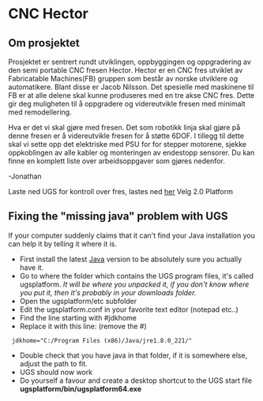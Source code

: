 # CNC Hector

## Om prosjektet 

Prosjektet er sentrert rundt utviklingen, oppbyggingen og oppgradering av den semi portable CNC fresen Hector. Hector er en CNC fres utviklet av Fabricatable Machines(FB) gruppen som består av norske utviklere og automatikere. Blant disse er Jacob Nilsson. Det spesielle med maskinene til FB er at alle delene skal kunne produseres med en tre akse CNC fres. Dette gir deg muligheten til å oppgradere og videreutvikle fresen med minimalt med remodellering. 

Hva er det vi skal gjøre med fresen.
Det som robotikk linja skal gjøre på denne fresen er å videreutvikle fresen for å støtte 6DOF. I tillegg til dette skal vi sette opp det elektriske med PSU for for stepper motorene, sjekke oppkoblingen av alle kabler og monteringen av endestopp sensorer. Du kan finne en komplett liste over arbeidsoppgaver som gjøres nedenfor.

-Jonathan

Laste ned UGS for kontroll over fres, lastes ned [her](https://winder.github.io/ugs_website/download/) Velg 2.0 Platform

## Fixing the "missing java" problem with UGS
If your computer suddenly claims that it can't find your Java installation you can help it by telling it where it is.
* First install the latest [Java](https://www.java.com) version to be absolutely sure you actually have it.
* Go to where the folder which contains the UGS program files, it's called ugsplatform. *It will be where you unpacked it, if you don't know where you put it, then it's probably in your downloads folder.* 
* Open the ugsplatform/etc subfolder
* Edit the ugsplatform.conf in your favorite text editor (notepad etc..)
* Find the line starting with #jdkhome 
* Replace it with this line: (remove the #)
```
 jdkhome="C:/Program Files (x86)/Java/jre1.8.0_221/"
```
* Double check that you have java in that folder, if it is somewhere else, adjust the path to fit.
* UGS should now work
* Do yourself a favour and create a desktop shortcut to the UGS start file **ugsplatform/bin/ugsplatform64.exe**
